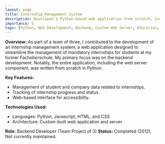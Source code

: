 ```yaml
---
layout: page
title: Internship Management System
description: Developed a Python-based web application from scratch, including a custom web server, to manage mandatory student internships for a Fachoberschule.
importance: 5
tags: [Python, Web Development, Backend, Custom Web Server, Education, Tooling, School Project]
---
```


**Overview:**
As part of a team of three, I contributed to the development of an internship management system, a web application designed to streamline the management of mandatory internships for students at my former Fachoberschule. My primary focus was on the backend development. Notably, the entire application, including the web server component, was written from scratch in Python.

**Key Features:**
*   Management of student and company data related to internships.
*   Tracking of internship progress and status.
*   Web-based interface for accessibility.

**Technologies Used:**
*   Languages: Python, Javascript, HTML, and CSS
*   Architecture: Custom-built web application and server

**Role:** Backend Developer (Team Project of 3)
**Status:** Completed (2012), Not currently maintained.
